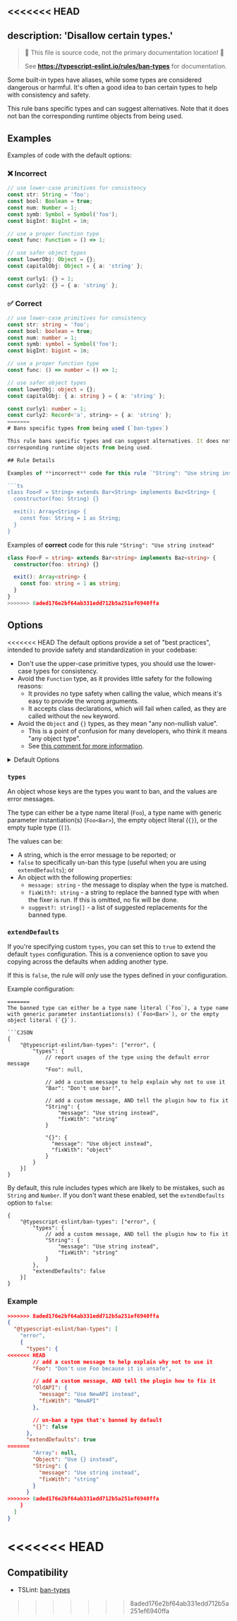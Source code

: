 <<<<<<< HEAD
---
description: 'Disallow certain types.'
---

> 🛑 This file is source code, not the primary documentation location! 🛑
>
> See **https://typescript-eslint.io/rules/ban-types** for documentation.

Some built-in types have aliases, while some types are considered dangerous or harmful.
It's often a good idea to ban certain types to help with consistency and safety.

This rule bans specific types and can suggest alternatives.
Note that it does not ban the corresponding runtime objects from being used.

## Examples

Examples of code with the default options:

<!--tabs-->

### ❌ Incorrect

```ts
// use lower-case primitives for consistency
const str: String = 'foo';
const bool: Boolean = true;
const num: Number = 1;
const symb: Symbol = Symbol('foo');
const bigInt: BigInt = 1n;

// use a proper function type
const func: Function = () => 1;

// use safer object types
const lowerObj: Object = {};
const capitalObj: Object = { a: 'string' };

const curly1: {} = 1;
const curly2: {} = { a: 'string' };
```

### ✅ Correct

```ts
// use lower-case primitives for consistency
const str: string = 'foo';
const bool: boolean = true;
const num: number = 1;
const symb: symbol = Symbol('foo');
const bigInt: bigint = 1n;

// use a proper function type
const func: () => number = () => 1;

// use safer object types
const lowerObj: object = {};
const capitalObj: { a: string } = { a: 'string' };

const curly1: number = 1;
const curly2: Record<'a', string> = { a: 'string' };
=======
# Bans specific types from being used (`ban-types`)

This rule bans specific types and can suggest alternatives. It does not ban the
corresponding runtime objects from being used.

## Rule Details

Examples of **incorrect** code for this rule `"String": "Use string instead"`

```ts
class Foo<F = String> extends Bar<String> implements Baz<String> {
  constructor(foo: String) {}

  exit(): Array<String> {
    const foo: String = 1 as String;
  }
}
```

Examples of **correct** code for this rule `"String": "Use string instead"`

```ts
class Foo<F = string> extends Bar<string> implements Baz<string> {
  constructor(foo: string) {}

  exit(): Array<string> {
    const foo: string = 1 as string;
  }
}
>>>>>>> 8aded176e2bf64ab331edd712b5a251ef6940ffa
```

## Options

<<<<<<< HEAD
The default options provide a set of "best practices", intended to provide safety and standardization in your codebase:

- Don't use the upper-case primitive types, you should use the lower-case types for consistency.
- Avoid the `Function` type, as it provides little safety for the following reasons:
  - It provides no type safety when calling the value, which means it's easy to provide the wrong arguments.
  - It accepts class declarations, which will fail when called, as they are called without the `new` keyword.
- Avoid the `Object` and `{}` types, as they mean "any non-nullish value".
  - This is a point of confusion for many developers, who think it means "any object type".
  - See [this comment for more information](https://github.com/typescript-eslint/typescript-eslint/issues/2063#issuecomment-675156492).

<details>
<summary>Default Options</summary>

```ts
const defaultTypes = {
  String: {
    message: 'Use string instead',
    fixWith: 'string',
  },
  Boolean: {
    message: 'Use boolean instead',
    fixWith: 'boolean',
  },
  Number: {
    message: 'Use number instead',
    fixWith: 'number',
  },
  Symbol: {
    message: 'Use symbol instead',
    fixWith: 'symbol',
  },
  BigInt: {
    message: 'Use bigint instead',
    fixWith: 'bigint',
  },
  Function: {
    message: [
      'The `Function` type accepts any function-like value.',
      'It provides no type safety when calling the function, which can be a common source of bugs.',
      'It also accepts things like class declarations, which will throw at runtime as they will not be called with `new`.',
      'If you are expecting the function to accept certain arguments, you should explicitly define the function shape.',
    ].join('\n'),
  },
  // object typing
  Object: {
    message: [
      'The `Object` type actually means "any non-nullish value", so it is marginally better than `unknown`.',
      '- If you want a type meaning "any object", you probably want `object` instead.',
      '- If you want a type meaning "any value", you probably want `unknown` instead.',
      '- If you really want a type meaning "any non-nullish value", you probably want `NonNullable<unknown>` instead.',
    ].join('\n'),
    suggest: ['object', 'unknown', 'NonNullable<unknown>'],
  },
  '{}': {
    message: [
      '`{}` actually means "any non-nullish value".',
      '- If you want a type meaning "any object", you probably want `object` instead.',
      '- If you want a type meaning "any value", you probably want `unknown` instead.',
      '- If you want a type meaning "empty object", you probably want `Record<string, never>` instead.',
      '- If you really want a type meaning "any non-nullish value", you probably want `NonNullable<unknown>` instead.',
    ].join('\n'),
    suggest: [
      'object',
      'unknown',
      'Record<string, never>',
      'NonNullable<unknown>',
    ],
  },
};
```

</details>

### `types`

An object whose keys are the types you want to ban, and the values are error messages.

The type can either be a type name literal (`Foo`), a type name with generic parameter instantiation(s) (`Foo<Bar>`), the empty object literal (`{}`), or the empty tuple type (`[]`).

The values can be:

- A string, which is the error message to be reported; or
- `false` to specifically un-ban this type (useful when you are using `extendDefaults`); or
- An object with the following properties:
  - `message: string` - the message to display when the type is matched.
  - `fixWith?: string` - a string to replace the banned type with when the fixer is run. If this is omitted, no fix will be done.
  - `suggest?: string[]` - a list of suggested replacements for the banned type.

### `extendDefaults`

If you're specifying custom `types`, you can set this to `true` to extend the default `types` configuration. This is a convenience option to save you copying across the defaults when adding another type.

If this is `false`, the rule will _only_ use the types defined in your configuration.

Example configuration:

```jsonc
=======
The banned type can either be a type name literal (`Foo`), a type name with generic parameter instantiations(s) (`Foo<Bar>`), or the empty object literal (`{}`).

```CJSON
{
    "@typescript-eslint/ban-types": ["error", {
        "types": {
            // report usages of the type using the default error message
            "Foo": null,

            // add a custom message to help explain why not to use it
            "Bar": "Don't use bar!",

            // add a custom message, AND tell the plugin how to fix it
            "String": {
                "message": "Use string instead",
                "fixWith": "string"
            }

            "{}": {
              "message": "Use object instead",
              "fixWith": "object"
            }
        }
    }]
}
```

By default, this rule includes types which are likely to be mistakes, such as `String` and `Number`. If you don't want these enabled, set the `extendDefaults` option to `false`:

```CJSON
{
    "@typescript-eslint/ban-types": ["error", {
        "types": {
            // add a custom message, AND tell the plugin how to fix it
            "String": {
                "message": "Use string instead",
                "fixWith": "string"
            }
        },
        "extendDefaults": false
    }]
}
```

### Example

```json
>>>>>>> 8aded176e2bf64ab331edd712b5a251ef6940ffa
{
  "@typescript-eslint/ban-types": [
    "error",
    {
      "types": {
<<<<<<< HEAD
        // add a custom message to help explain why not to use it
        "Foo": "Don't use Foo because it is unsafe",

        // add a custom message, AND tell the plugin how to fix it
        "OldAPI": {
          "message": "Use NewAPI instead",
          "fixWith": "NewAPI"
        },

        // un-ban a type that's banned by default
        "{}": false
      },
      "extendDefaults": true
=======
        "Array": null,
        "Object": "Use {} instead",
        "String": {
          "message": "Use string instead",
          "fixWith": "string"
        }
      }
>>>>>>> 8aded176e2bf64ab331edd712b5a251ef6940ffa
    }
  ]
}
```
<<<<<<< HEAD
=======

## Compatibility

- TSLint: [ban-types](https://palantir.github.io/tslint/rules/ban-types/)
>>>>>>> 8aded176e2bf64ab331edd712b5a251ef6940ffa
